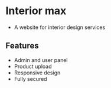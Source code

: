 # Interior max
- A website for interior design services

## Features
- Admin and user panel
- Product upload
- Responsive design
- Fully secured 